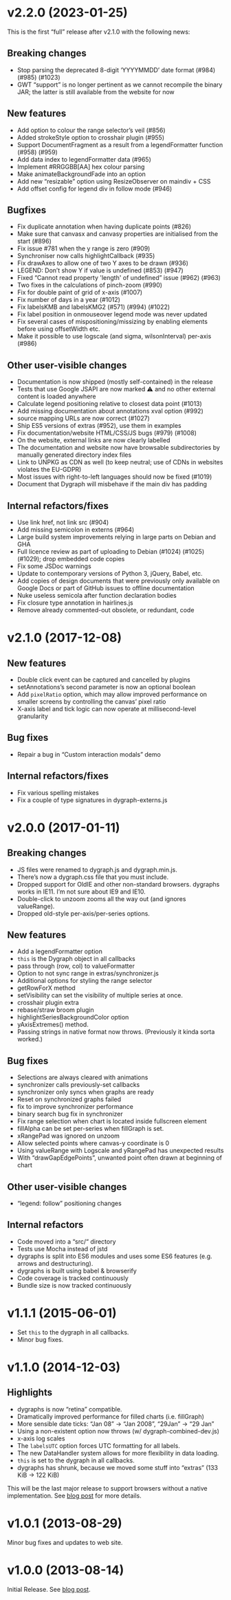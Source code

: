 # v2.2.0 (2023-01-25)

This is the first “full” release after v2.1.0 with the following news:

## Breaking changes
- Stop parsing the deprecated 8-digit ‘YYYYMMDD’ date format (#984) (#985) (#1023)
- GWT “support” is no longer pertinent as we cannot recompile the binary JAR;
  the latter is still available from the website for now

## New features
- Add option to colour the range selector’s veil (#856)
- Added strokeStyle option to crosshair plugin (#955)
- Support DocumentFragment as a result from a legendFormatter function (#958) (#959)
- Add data index to legendFormatter data (#965)
- Implement #RRGGBB[AA] hex colour parsing
- Make animateBackgroundFade into an option
- Add new “resizable” option using ResizeObserver on maindiv + CSS
- Add offset config for legend div in follow mode (#946)

## Bugfixes
- Fix duplicate annotation when having duplicate points (#826)
- Make sure that canvasx and canvasy properties are initialised from the start (#896)
- Fix issue #781 when the y range is zero (#909)
- Synchroniser now calls highlightCallback (#935)
- Fix drawAxes to allow one of two Y axes to be drawn (#936)
- LEGEND: Don’t show Y if value is undefined (#853) (#947)
- Fixed “Cannot read property 'length' of undefined” issue (#962) (#963)
- Two fixes in the calculations of pinch-zoom (#990)
- Fix for double paint of grid of x-axis (#1007)
- Fix number of days in a year (#1012)
- Fix labelsKMB and labelsKMG2 (#571) (#994) (#1022)
- Fix label position in onmouseover legend mode was never updated
- Fix several cases of mispositioning/missizing by enabling elements before using offsetWidth etc.
- Make it possible to use logscale (and sigma, wilsonInterval) per-axis (#986)

## Other user-visible changes
- Documentation is now shipped (mostly self-contained) in the release
- Tests that use Google JSAPI are now marked ⚠ and no other external content is loaded anywhere
- Calculate legend positioning relative to closest data point (#1013)
- Add missing documentation about annotations xval option (#992)
- source mapping URLs are now correct (#1027)
- Ship ES5 versions of extras (#952), use them in examples
- Fix documentation/website HTML/CSS/JS bugs (#979) (#1008)
- On the website, external links are now clearly labelled
- The documentation and website now have browsable subdirectories
  by manually generated directory index files
- Link to UNPKG as CDN as well (to keep neutral; use of CDNs in websites violates the EU-GDPR)
- Most issues with right-to-left languages should now be fixed (#1019)
- Document that Dygraph will misbehave if the main div has padding

## Internal refactors/fixes
- Use link href, not link src (#904)
- Add missing semicolon in externs (#964)
- Large build system improvements relying in large parts on Debian and GHA
- Full licence review as part of uploading to Debian (#1024) (#1025) (#1029);
  drop embedded code copies
- Fix some JSDoc warnings
- Update to contemporary versions of Python 3, jQuery, Babel, etc.
- Add copies of design documents that were previously only available on Google Docs
  or part of GitHub issues to offline documentation
- Nuke useless semicola after function declaration bodies
- Fix closure type annotation in hairlines.js
- Remove already commented-out obsolete, or redundant, code

# v2.1.0 (2017-12-08)

## New features
- Double click event can be captured and cancelled by plugins
- setAnnotations’s second parameter is now an optional boolean
- Add `pixelRatio` option, which may allow improved performance on smaller screens by controlling the canvas’ pixel ratio
- X-axis label and tick logic can now operate at millisecond-level granularity

## Bug fixes
- Repair a bug in “Custom interaction modals” demo

## Internal refactors/fixes
- Fix various spelling mistakes
- Fix a couple of type signatures in dygraph-externs.js

# v2.0.0 (2017-01-11)

## Breaking changes
- JS files were renamed to dygraph.js and dygraph.min.js.
- There’s now a dygraph.css file that you must include.
- Dropped support for OldIE and other non-standard browsers. dygraphs works in IE11. I’m not sure about IE9 and IE10.
- Double-click to unzoom zooms all the way out (and ignores valueRange).
- Dropped old-style per-axis/per-series options.

## New features
- Add a legendFormatter option
- `this` is the Dygraph object in all callbacks
- pass through (row, col) to valueFormatter
- Option to not sync range in extras/synchronizer.js
- Additional options for styling the range selector
- getRowForX method
- setVisibility can set the visibility of multiple series at once.
- crosshair plugin extra
- rebase/straw broom plugin
- highlightSeriesBackgroundColor option
- yAxisExtremes() method.
- Passing strings in native format now throws. (Previously it kinda sorta worked.)

## Bug fixes
- Selections are always cleared with animations
- synchronizer calls previously-set callbacks
- synchronizer only syncs when graphs are ready
- Reset on synchronized graphs failed
- fix to improve synchronizer performance
- binary search bug fix in synchronizer
- Fix range selection when chart is located inside fullscreen element
- fillAlpha can be set per-series when fillGraph is set.
- xRangePad was ignored on unzoom
- Allow selected points where canvas-y coordinate is 0
- Using valueRange with Logscale and yRangePad has unexpected results
- With “drawGapEdgePoints”, unwanted point often drawn at beginning of chart

## Other user-visible changes
- “legend: follow” positioning changes

## Internal refactors
- Code moved into a “src/“ directory
- Tests use Mocha instead of jstd
- dygraphs is split into ES6 modules and uses some ES6 features (e.g. arrows and destructuring).
- dygraphs is built using babel & browserify
- Code coverage is tracked continuously
- Bundle size is now tracked continuously

# v1.1.1 (2015-06-01)

- Set `this` to the dygraph in all callbacks.
- Minor bug fixes.

# v1.1.0 (2014-12-03)

## Highlights
- dygraphs is now “retina” compatible.
- Dramatically improved performance for filled charts (i.e. fillGraph)
- More sensible date ticks: “Jan 08” → “Jan 2008”, “29Jan” → “29 Jan”
- Using a non-existent option now throws (w/ dygraph-combined-dev.js)
- x-axis log scales
- The `labelsUTC` option forces UTC formatting for all labels.
- The new DataHandler system allows for more flexibility in data loading.
- `this` is set to the dygraph in all callbacks.
- dygraphs has shrunk, because we moved some stuff into “extras” (133 KiB → 122 KiB)

This will be the last major release to support browsers without a native <canvas> implementation. See [blog post](http://blog.dygraphs.com/2014/12/dygraphs-110.html) for more details.

# v1.0.1 (2013-08-29)

Minor bug fixes and updates to web site.

# v1.0.0 (2013-08-14)

Initial Release. See [blog post](http://blog.dygraphs.com/2013/08/announcing-dygraphs-100.html).
